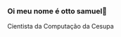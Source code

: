 ### Oi meu nome é otto samuel👋
Cientista da Computação da Cesupa

<!--
  🧑‍💻 Aluno de ciência da computação
-->
